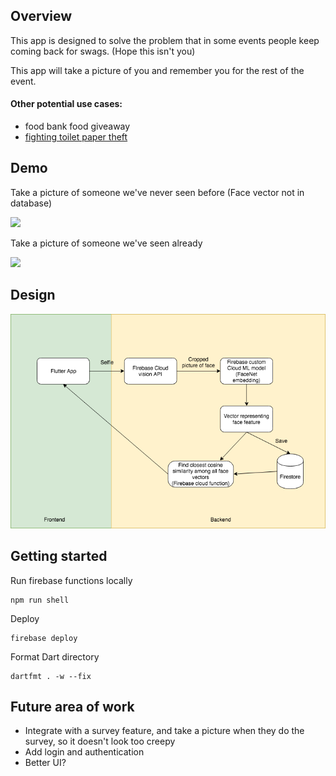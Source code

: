 ## Overview
This app is designed to solve the problem that in some events people keep coming back for swags. (Hope this isn't you)

This app will take a picture of you and remember you for the rest of the event.

#### Other potential use cases:
* food bank food giveaway
* [fighting toilet paper theft](https://www.theverge.com/2017/3/20/14986640/china-toilet-paper-theft-facial-recognition-machine)

## Demo
Take a picture of someone we've never seen before (Face vector not in database)

<img src="demo1.gif" width="250">

Take a picture of someone we've seen already

<img src="demo2.gif" width="250">

## Design 
![alt text](./diagram.png)
## Getting started

Run firebase functions locally
```
npm run shell
```

Deploy
```
firebase deploy
```

Format Dart directory
```
dartfmt . -w --fix
```
## Future area of work
* Integrate with a survey feature, and take a picture when they do the survey, so it doesn't look too creepy
* Add login and authentication
* Better UI?
